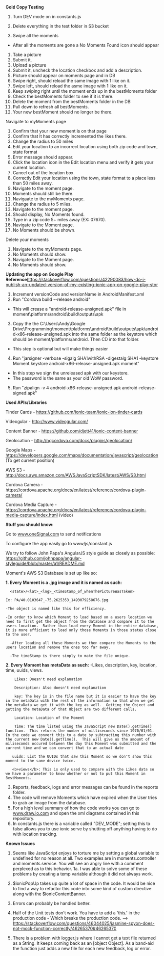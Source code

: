 <b>Gold Copy Testing</b>
1.  Turn DEV mode on in constants.js

1.  Delete everything in the test folder in S3 bucket
2.  Swipe all the moments

- After all the moments are gone a No Moments Found icon should appear

1.  Take a picture
2.  Submit it.
3.  Upload a picture
4.  Submit it, uncheck the location checkbox and add a description.
5.  Picture should appear on moments page and in DB
6.  Swipe right, should reload the same image with 1 like on it.
7.  Swipe left, should reload the asme image with 1 like on it.
8.  Keep swiping right until the moment ends up in the bestMoments folder
9.  Check the bestMoments folder to see if it is there.
10.  Delete the moment from the bestMoments folder in the DB
11.  Pull down to refresh all bestMoments.
12. Your new bestMoment should no longer be there.

Navigate to myMoments page
1.  Confirm that your new moment is on that page
2.  Confirm that It has correctly incremented the likes there.
3.  Change the radius to 50 miles
4.  Edit your location to an incorrect location using both zip code and town, state format
5.  Error message should appear.
6.  Click the location icon in the Edit location menu and verify it gets your current location.
7.  Cancel out of the location box.
8.  Correctly Edit your location using the town, state format to a place less than 50 miles away.
9.  Navigate to the moment page.
10.  Moments should still be there.
11.  Navigaate to the myMoments page.
12.  Change the radius to 5 miles.
13.  Navigate to the moment page.
14.  Should display, No Moments found.
15.  Type in a zip code 5+ miles away (EX: 07670).
16.  Navigate to the Moment page.
17.  No Moments should be shown.

Delete your moments
1.  Navigate to the myMoments page.
2.  No Moments should show.
3.  Navigate to the Moment page.
4.  No Moments should show.

<b>Updating the app on Google Play</b>
<b>Reference</b>https://stackoverflow.com/questions/42290083/how-do-i-publish-an-updated-version-of-my-existing-ionic-app-on-google-play-stor
1. Increment versionCode and versionName in AndroidManifest.xml
2. Run "Cordova build --release android"
  - This will crease a "android-release-unsigned.apk" file in moment\platforms\android\build\outputs\apk
3.  Copy the the C:\Users\Andy\Google Drive\Programming\moment\platforms\android\build\outputs\apk\android-x86-release-unsigned.apk into the same folder as the keystore which should be moment/platforms/android.  Then CD into that folder.
  -  This step is optional but will make things easier
4. Run "jarsigner -verbose -sigalg SHA1withRSA -digestalg SHA1 -keystore Moment.keystore android-x86-release-unsigned.apk moment"
  -  In this step we sign the unreleased apk with our keystore.
  -  The password is the same as your old WoW password.
5. Run "zipalign -v 4 android-x86-release-unsigned.apk android-release-signed.apk"
 
<b>Used APIs/Libraries</b>

Tinder Cards - https://github.com/ionic-team/ionic-ion-tinder-cards

Videogular - http://www.videogular.com/

Content Banner - https://github.com/djett41/ionic-content-banner

Geolocation - http://ngcordova.com/docs/plugins/geolocation/

Google Maps - https://developers.google.com/maps/documentation/javascript/geolocation (To get current position)

AWS S3 - http://docs.aws.amazon.com/AWSJavaScriptSDK/latest/AWS/S3.html

Cordova Camera - https://cordova.apache.org/docs/en/latest/reference/cordova-plugin-camera/

Cordova Media Capture - https://cordova.apache.org/docs/en/latest/reference/cordova-plugin-media-capture/index.html (video)


<b>Stuff you should know:</b>

Go to www.oneSignal.com to send notifications

To configure the app easily go to www/js/constant.js

We try to follow John Papa's AngularJS style guide as closely as possible:
https://github.com/johnpapa/angular-styleguide/blob/master/a1/README.md

Moment's AWS S3 Database is set up like so:

<b>1.  Every Moment is a .jpg image and it is named as such: </b>

      <state>/<lat>_<lng>_<timeStamp_of_whenThePictureWasTaken>
   
    Ex: PA/40.0103647_-75.2625353_1493079258676.jpg

    -The object is named like this for efficiency.

    -In order to know which Moment to load based on a users location we need to first get the object from the database and compare it to the users location.  Rather than load every Moment in the entire database, it is more efficient to load only those Moments in those states close to the user.  

      -After loading all these Moments we then compare the Moments to the users location and remove the ones too far away.

      -The timeStamp is there simply to make the file unique.
          
<b>2.  Every Moment has metaData as such:</b>
        -Likes, description, key, location, time, uuids, views.

        Likes: Doesn't need explanation 

        Description: Also doesn't need explanation

        key: The key is in the file name but it is easier to have the key in the metaData with the rest of the information so that when we get the metaData we get it with the key as well.  Getting the Object and getting the metaData of that Object are two different calls.

        Location: Location of the Moment

        Time: The time listed using the JavaScript new Date().getTime() function.  This returns the number of milliseconds since 1970/01/01.  In the code we convert this to a date by subtracting this number with the current new Date().getTime().  This will give us the amount of miliseconds occured between the day this Moment was submitted and the current time and we can convert that to an actual date

       uuids: List the UUIDs that saw this Moment so we don't show this moment to the same device twice.

       <b>views</b>: This is only used to compare with the Likes data so we have a parameter to know whether or not to put this Moment in BestMoments.
          
3.  Reports, feedback, logs and error messages can be found in the reports folder.
4.  The code will remove Moments which have expired when the User tries to grab an image from the database.
5.  For a high level summary of how the code works you can go to www.draw.io.com and open the xml diagrams contained in this repository.
6.  In constants.js there is a variable called "DEV_MODE"; setting this to false allows you to use ionic serve by shutting off anything having to do with location tracking.

<b> Known Issues </b>
1.  Seems like JavaScript enjoys to torture me by setting a global variable to undefined for no reason at all.  Two examples are in moments.controller and moments.service.  You will see an angry line with a comment perplexed as to this behavior.
1a. I was able to solve some of these problems by creating a temp variable although it did not always work.

2.  $ionicPopUp takes up quite a lot of space in the code.  It would be nice to find a way to refactor this code into some kind of custom directive along with the $ionicContentBanner.

3.  Errors can probably be handled better.

4.  Half of the Unit tests don't work.  You have to add a 'this.' in the production code - Which breaks the production code.
 --> https://stackoverflow.com/questions/46044025/jasmine-spyon-does-not-mock-function-correctly/46265370#46265370
 
5.  There is a problem with logger.js where I cannot get a text file returned as a String.  It keeps coming back as an [object Object].  As a band-aid the function just adds a new file for each new feedback, log or error.
